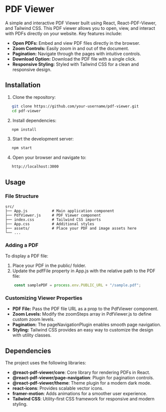 # PDF Viewer

A simple and interactive PDF Viewer built using React, React-PDF-Viewer, and Tailwind CSS. This PDF viewer allows you to open, view, and interact with PDFs directly on your website. Key features include:

- **Open PDFs:** Embed and view PDF files directly in the browser.
- **Zoom Controls:** Easily zoom in and out of the document.
- **Pagination:** Navigate through the pages with intuitive controls.
- **Download Option:** Download the PDF file with a single click.
- **Responsive Styling:** Styled with Tailwind CSS for a clean and responsive design.

## Installation

1. Clone the repository:

```bash
   git clone https://github.com/your-username/pdf-viewer.git
   cd pdf-viewer
```

2. Install dependencies:

```bash
   npm install
```

3. Start the development server:

```bash
   npm start
```

4. Open your browser and navigate to:

```bash
   http://localhost:3000
```
## Usage

### File Structure

```plaintext
src/
├── App.js           # Main application component
├── PdfViewer.js     # PDF Viewer component
├── index.css        # Tailwind CSS imports
├── App.css          # Additional styles
├── assets/          # Place your PDF and image assets here
└── ...
```

### Adding a PDF

To display a PDF file:

1. Place your PDF in the public/ folder.
2. Update the pdfFile property in App.js with the relative path to the PDF file:
```javascript
    const samplePDF = process.env.PUBLIC_URL + "/sample.pdf";
```

### Customizing Viewer Properties

- **PDF File:** Pass the PDF file URL as a prop to the PdfViewer component.
- **Zoom Levels:** Modify the zoomSteps array in PdfViewer.js to define custom zoom levels.
- **Pagination:** The pageNavigationPlugin enables smooth page navigation.
- **Styling:** Tailwind CSS provides an easy way to customize the design with utility classes.

## Dependencies

The project uses the following libraries:
- **@react-pdf-viewer/core**: Core library for rendering PDFs in React.
- **@react-pdf-viewer/page-navigation**: Plugin for pagination controls.
- **@react-pdf-viewer/theme**: Theme plugin for a modern dark mode.
- **react-icons**: Provides scalable vector icons.
- **framer-motion**: Adds animations for a smoother user experience.
- **Tailwind CSS**: Utility-first CSS framework for responsive and modern styling.
